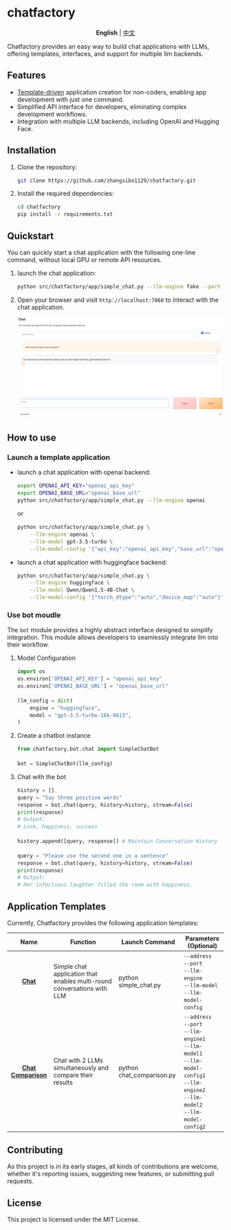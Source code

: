 # chatfactory

<p align="center">
    <b>English</b> |
    <a href="https://github.com/zhangsibo1129/chatfactory/blob/main/README_zh.md">中文</a>
<p>

Chatfactory provides an easy way to build chat applications with LLMs, offering templates, interfaces, and support for multiple llm backends.

## Features

- [Template-driven](#application-templates) application creation for non-coders, enabling app development with just one command.
- Simplified API interface for developers, eliminating complex development workflows.
- Integration with multiple LLM backends, including OpenAI and Hugging Face.

## Installation

1. Clone the repository:

    ```bash
    git clone https://github.com/zhangsibo1129/chatfactory.git
    ```

2. Install the required dependencies:

    ```bash
    cd chatfactory
    pip install -r requirements.txt
    ```

## Quickstart

You can quickly start a chat application with the following one-line command, without local GPU or remote API resources.

1. launch the chat application:

    ```bash
    python src/chatfactory/app/simple_chat.py --llm-engine fake --port 7860
    ```

2. Open your browser and visit `http://localhost:7860` to interact with the chat application.

    ![chatfactory-demo](docs/figures/simple_chat.png)

## How to use

### Launch a template application

- launch a chat application with openai backend:

    ```bash
    export OPENAI_API_KEY="openai_api_key"
    export OPENAI_BASE_URL="openai_base_url"
    python src/chatfactory/app/simple_chat.py --llm-engine openai
    ```

    or

    ```bash
    python src/chatfactory/app/simple_chat.py \
        --llm-engine openai \
        --llm-model gpt-3.5-turbo \
        --llm-model-config '{"api_key":"openai_api_key","base_url":"openai_base_url"}'
    ```

- launch a chat application with huggingface backend:

    ```bash
    python src/chatfactory/app/simple_chat.py \
        --llm-engine huggingface \
        --llm-model Qwen/Qwen1.5-4B-Chat \
        --llm-model-config '{"torch_dtype":"auto","device_map":"auto"}'
    ```

### Use bot moudle

The `bot` module provides a highly abstract interface designed to simplify integration. This module allows developers to seamlessly integrate llm into their workflow.

1. Model Configuration

    ```python
    import os
    os.environ['OPENAI_API_KEY'] = "openai_api_key"
    os.environ['OPENAI_BASE_URL'] = "openai_base_url"

    llm_config = dict(
        engine = "huggingface",
        model = "gpt-3.5-turbo-16k-0613",
    )
    ```

2. Create a chatbot instance

    ```python
    from chatfactory.bot.chat import SimpleChatBot

    bot = SimpleChatBot(llm_config)
    ```

3. Chat with the bot

    ```python
    history = []
    query = "Say three positive words"
    response = bot.chat(query, history=history, stream=False)
    print(response)
    # Output:
    # Love, happiness, success

    history.append([query, response]) # Maintain Conversation History

    query = "Please use the second one in a sentence"
    response = bot.chat(query, history=history, stream=False)
    print(response)
    # Output:
    # Her infectious laughter filled the room with happiness.
    ```

## Application Templates

Currently, Chatfactory provides the following application templates:

| Name | Function | Launch Command | Parameters (Optional) |
|:----------:|----------|----------|----------|
| [**Chat**](docs/simple_chat.md) | Simple chat application that enables multi-round conversations with LLM | python simple_chat.py | `--address`<br>`--port`<br>`--llm-engine` <br>`--llm-model` <br>`--llm-model-config`|
| [**Chat Comparison**](docs/chat_comparison.md) | Chat with 2 LLMs simultaneously and compare their results | python chat_comparison.py | `--address`<br>`--port`<br>`--llm-engine1` <br>`--llm-model1` <br>`--llm-model-config1` <br>`--llm-engine2` <br>`--llm-model2` <br>`--llm-model-config2`|


## Contributing

As this project is in its early stages, all kinds of contributions are welcome, whether it's reporting issues, suggesting new features, or submitting pull requests.

## License

This project is licensed under the MIT License.

